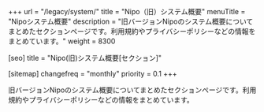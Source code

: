 +++
url = "/legacy/system/"
title = "Nipo（旧）システム概要"
menuTitle = "Nipoシステム概要"
description = "旧バージョンNipoのシステム概要についてまとめたセクションページです。利用規約やプライバシーポリシーなどの情報をまとめています。"
weight = 8300

[seo]
title = "Nipo(旧)システム概要[セクション]"

[sitemap]
  changefreq = "monthly"
  priority = 0.1
+++

旧バージョンNipoのシステム概要についてまとめたセクションページです。利用規約やプライバシーポリシーなどの情報をまとめています。
